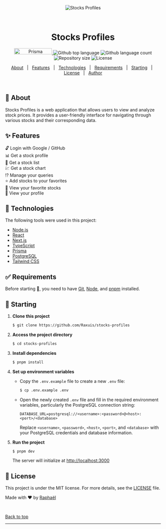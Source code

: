 <div align="center" id="top">
  <img src="https://i.pinimg.com/564x/4f/1d/69/4f1d69018176870ca7a94c1e8a50c824.jpg" alt="Stocks Profiles" />

&#xa0;

  <!-- <a href="https://stocksprofiles.netlify.app">Demo</a> -->
</div>

<h1 align="center">Stocks Profiles</h1>

<p align="center">

  <a href="https://prisma.io">
    <img width="122" height="20" src="https://made-with.prisma.io/dark.svg" alt="Prisma" />
  </a>

  <img alt="Github top language" src="https://img.shields.io/github/languages/top/Raxuis/stocks-profiles?color=56BEB8">

  <img alt="Github language count" src="https://img.shields.io/github/languages/count/Raxuis/stocks-profiles?color=56BEB8">

  <img alt="Repository size" src="https://img.shields.io/github/repo-size/Raxuis/stocks-profiles?color=56BEB8">

  <img alt="License" src="https://img.shields.io/github/license/Raxuis/stocks-profiles?color=56BEB8">
</p>

<p align="center">
  <a href="#dart-about">About</a> &#xa0; | &#xa0;
  <a href="#sparkles-features">Features</a> &#xa0; | &#xa0;
  <a href="#rocket-technologies">Technologies</a> &#xa0; | &#xa0;
  <a href="#white_check_mark-requirements">Requirements</a> &#xa0; | &#xa0;
  <a href="#checkered_flag-starting">Starting</a> &#xa0; | &#xa0;
  <a href="#memo-license">License</a> &#xa0; | &#xa0;
  <a href="https://github.com/Raxuis" target="_blank">Author</a>
</p>

<br>

## :dart: About

Stocks Profiles is a web application that allows users to view and analyze stock prices. It provides a user-friendly interface for navigating through various stocks and their corresponding data.

## :sparkles: Features

:unlock: Login with Google / GitHub\
:bar_chart: Get a stock profile\
:book: Get a stock list\
:chart: Get a stock chart\
:interrobang: Manage your queries\
:star: Add stocks to your favorites\
:star2: View your favorite stocks\
:bust_in_silhouette: View your profile

## :rocket: Technologies

The following tools were used in this project:

- [Node.js](https://nodejs.org/en/)
- [React](https://pt-br.reactjs.org/)
- [Next.js](https://nextjs.org/)
- [TypeScript](https://www.typescriptlang.org/)
- [Prisma](https://prisma.io/)
- [PostgreSQL](https://www.postgresql.org/)
- [Tailwind CSS](https://tailwindcss.com/)

## :white_check_mark: Requirements

Before starting :checkered_flag:, you need to have [Git](https://git-scm.com), [Node](https://nodejs.org/en/), and [pnpm](https://pnpm.io/) installed.

## :checkered_flag: Starting

1. **Clone this project**

   ```bash
   $ git clone https://github.com/Raxuis/stocks-profiles
   ```

2. **Access the project directory**

   ```bash
   $ cd stocks-profiles
   ```

3. **Install dependencies**

   ```bash
   $ pnpm install
   ```

4. **Set up environment variables**

   - Copy the `.env.example` file to create a new `.env` file:
     ```bash
     $ cp .env.example .env
     ```
   - Open the newly created `.env` file and fill in the required environment variables, particularly the PostgreSQL connection string:

     ```
     DATABASE_URL=postgresql://<username>:<password>@<host>:<port>/<database>
     ```

     Replace `<username>`, `<password>`, `<host>`, `<port>`, and `<database>` with your PostgreSQL credentials and database information.

5. **Run the project**

   ```bash
   $ pnpm dev
   ```

   The server will initialize at <http://localhost:3000>

## :memo: License

This project is under the MIT license. For more details, see the [LICENSE](LICENSE.md) file.

Made with :heart: by <a href="https://github.com/Raxuis" target="_blank">Raphaël</a>

&#xa0;

<a href="#top">Back to top</a>

---
